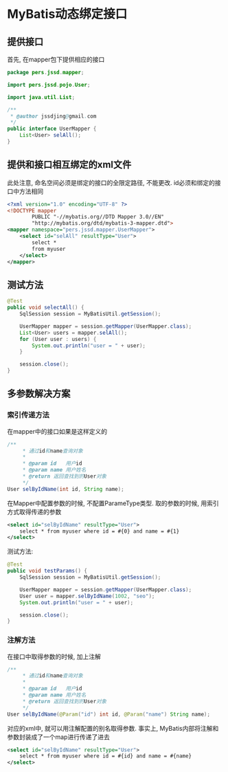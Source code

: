 # MyBatis动态绑定接口

## 提供接口

首先, 在mapper包下提供相应的接口

```java
package pers.jssd.mapper;

import pers.jssd.pojo.User;

import java.util.List;

/**
 * @author jssdjing@gmail.com
 */
public interface UserMapper {
    List<User> selAll();
}
```

## 提供和接口相互绑定的xml文件

此处注意, 命名空间必须是绑定的接口的全限定路径, 不能更改. id必须和绑定的接口中方法相同

```xml
<?xml version="1.0" encoding="UTF-8" ?>
<!DOCTYPE mapper
        PUBLIC "-//mybatis.org//DTD Mapper 3.0//EN"
        "http://mybatis.org/dtd/mybatis-3-mapper.dtd">
<mapper namespace="pers.jssd.mapper.UserMapper">
    <select id="selAll" resultType="User">
        select *
        from myuser
    </select>
</mapper>
```

## 测试方法

```java
@Test
public void selectAll() {
    SqlSession session = MyBatisUtil.getSession();

    UserMapper mapper = session.getMapper(UserMapper.class);
    List<User> users = mapper.selAll();
    for (User user : users) {
        System.out.println("user = " + user);
    }

    session.close();
}
```

## 多参数解决方案

### 索引传递方法

在mapper中的接口如果是这样定义的

```java
/**
     * 通过id和name查询对象
     *
     * @param id   用户id
     * @param name 用户姓名
     * @return 返回查找到的User对象
     */
User selByIdName(int id, String name);
```

在Mapper中配置参数的时候, 不配置ParameType类型. 取的参数的时候, 用索引方式取得传递的参数

```xml
<select id="selByIdName" resultType="User">
    select * from myuser where id = #{0} and name = #{1}
</select>
```

测试方法:

```java
@Test
public void testParams() {
    SqlSession session = MyBatisUtil.getSession();

    UserMapper mapper = session.getMapper(UserMapper.class);
    User user = mapper.selByIdName(1002, "seo");
    System.out.println("user = " + user);

    session.close();
}
```

### 注解方法

在接口中取得参数的时候, 加上注解

```java
/**
     * 通过id和name查询对象
     *
     * @param id   用户id
     * @param name 用户姓名
     * @return 返回查找到的User对象
     */
User selByIdName(@Param("id") int id, @Param("name") String name);
```

对应的xml中, 就可以用注解配置的别名取得参数. 事实上, MyBatis内部将注解和参数封装成了一个map进行传递了进去

```xml
<select id="selByIdName" resultType="User">
    select * from myuser where id = #{id} and name = #{name}
</select>
```

